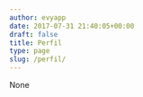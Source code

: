 ```yaml
---
author: evyapp
date: 2017-07-31 21:40:05+00:00
draft: false
title: Perfil
type: page
slug: /perfil/
---
```


None
